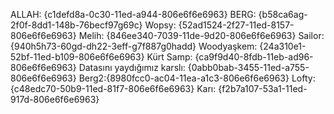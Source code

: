ALLAH: {c1defd8a-0c30-11ed-a944-806e6f6e6963}
BERG: {b58ca6ag-2f0f-8dd1-148b-76becf97g69c}
Wopsy: {52ad1524-2f27-11ed-8157-806e6f6e6963}
Melih: {846ee340-7039-11de-9d20-806e6f6e6963}
Sailor: {940h5h73-60gd-dh22-3eff-g7f887g0hadd}
Woodyaşkem: {24a310e1-52bf-11ed-b109-806e6f6e6963}
Kürt Samp: {ca9f9d40-8fdb-11eb-ad96-806e6f6e6963}
Datasını yaydığımız karslı: {0abb0bab-3455-11ed-a755-806e6f6e6963}
Berg2:{8980fcc0-ac04-11ea-a1c3-806e6f6e6963}
Lofty: {c48edc70-50b9-11ed-81f7-806e6f6e6963}
Karı: {f2b7a107-53a1-11ed-917d-806e6f6e6963}
